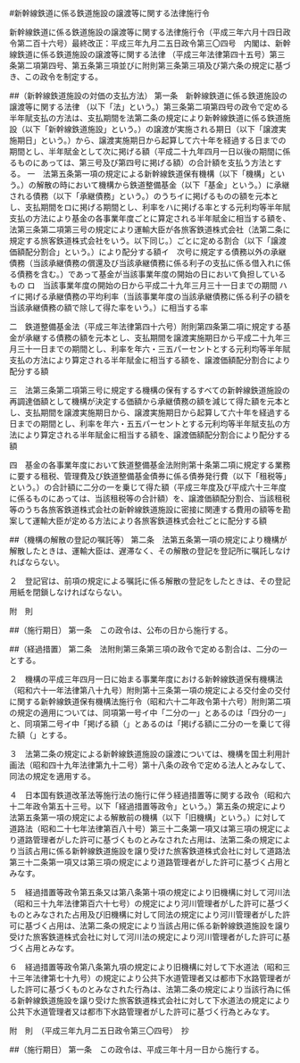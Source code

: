 #新幹線鉄道に係る鉄道施設の譲渡等に関する法律施行令


新幹線鉄道に係る鉄道施設の譲渡等に関する法律施行令（平成三年六月十四日政令第二百十六号）最終改正：平成三年九月二五日政令第三〇四号　内閣は、新幹線鉄道に係る鉄道施設の譲渡等に関する法律
（平成三年法律第四十五号）第三条第二項第四号、第五条第三項並びに附則第三条第三項及び第六条の規定に基づき、この政令を制定する。

##（新幹線鉄道施設の対価の支払方法）
第一条　新幹線鉄道に係る鉄道施設の譲渡等に関する法律
（以下「法」という。）第三条第二項第四号の政令で定める半年賦支払の方法は、支払期間を法第二条の規定により新幹線鉄道に係る鉄道施設（以下「新幹線鉄道施設」という。）の譲渡が実施される期日（以下「譲渡実施期日」という。）から、譲渡実施期日から起算して六十年を経過する日までの期間とし、半年賦金として次に掲げる額（平成二十九年四月一日以後の期間に係るものにあっては、第三号及び第四号に掲げる額）の合計額を支払う方法とする。
一　法第五条第一項の規定による新幹線鉄道保有機構（以下「機構」という。）の解散の時において機構から鉄道整備基金（以下「基金」という。）に承継される債務（以下「承継債務」という。）のうちイに掲げるものの額を元本とし、支払期間をロに掲げる期間とし、利率をハに掲げる率とする元利均等半年賦支払の方法により基金の各事業年度ごとに算定される半年賦金に相当する額を、法第三条第二項第三号の規定により運輸大臣が各旅客鉄道株式会社（法第二条に規定する旅客鉄道株式会社をいう。以下同じ。）ごとに定める割合（以下「譲渡価額配分割合」という。）により配分する額イ　次号に規定する債務以外の承継債務（当該承継債務の償還及び当該承継債務に係る利子の支払に係る借入れに係る債務を含む。）であって基金が当該事業年度の開始の日において負担しているもの
ロ　当該事業年度の開始の日から平成二十九年三月三十一日までの期間
ハ　イに掲げる承継債務の平均利率（当該事業年度の当該承継債務に係る利子の額を当該承継債務の額で除して得た率をいう。）に相当する率


二　鉄道整備基金法（平成三年法律第四十六号）附則第四条第二項に規定する基金が承継する債務の額を元本とし、支払期間を譲渡実施期日から平成二十九年三月三十一日までの期間とし、利率を年六・三五パーセントとする元利均等半年賦支払の方法により算定される半年賦金に相当する額を、譲渡価額配分割合により配分する額

三　法第三条第二項第三号に規定する機構の保有するすべての新幹線鉄道施設の再調達価額として機構が決定する価額から承継債務の額を減じて得た額を元本とし、支払期間を譲渡実施期日から、譲渡実施期日から起算して六十年を経過する日までの期間とし、利率を年六・五五パーセントとする元利均等半年賦支払の方法により算定される半年賦金に相当する額を、譲渡価額配分割合により配分する額

四　基金の各事業年度において鉄道整備基金法附則第十条第二項に規定する業務に要する租税、管理費及び鉄道整備基金債券に係る債券発行費（以下「租税等」という。）の合計額に二分の一を乗じて得た額（平成三年度及び平成六十三年度に係るものにあっては、当該租税等の合計額）を、譲渡価額配分割合、当該租税等のうち各旅客鉄道株式会社の新幹線鉄道施設に密接に関連する費用の額等を勘案して運輸大臣が定める方法により各旅客鉄道株式会社ごとに配分する額




##（機構の解散の登記の嘱託等）
第二条　法第五条第一項の規定により機構が解散したときは、運輸大臣は、遅滞なく、その解散の登記を登記所に嘱託しなければならない。

２　登記官は、前項の規定による嘱託に係る解散の登記をしたときは、その登記用紙を閉鎖しなければならない。




附　則


##（施行期日）
第一条　この政令は、公布の日から施行する。



##（経過措置）
第二条　法附則第三条第三項の政令で定める割合は、二分の一とする。

２　機構の平成三年四月一日に始まる事業年度における新幹線鉄道保有機構法（昭和六十一年法律第八十九号）附則第十三条第一項の規定による交付金の交付に関する新幹線鉄道保有機構法施行令（昭和六十二年政令第十六号）附則第二項の規定の適用については、同項第一号イ中「二分の一」とあるのは「四分の一」と、同項第二号イ中「掲げる額（」とあるのは「掲げる額に二分の一を乗じて得た額（」とする。

３　法第二条の規定による新幹線鉄道施設の譲渡については、機構を国土利用計画法（昭和四十九年法律第九十二号）第十八条の政令で定める法人とみなして、同法の規定を適用する。

４　日本国有鉄道改革法等施行法の施行に伴う経過措置等に関する政令（昭和六十二年政令第五十三号。以下「経過措置等政令」という。）第五条の規定により法第五条第一項の規定による解散前の機構（以下「旧機構」という。）に対して道路法（昭和二十七年法律第百八十号）第三十二条第一項又は第三項の規定により道路管理者がした許可に基づくものとみなされた占用は、法第二条の規定により当該占用に係る新幹線鉄道施設を譲り受けた旅客鉄道株式会社に対して道路法第三十二条第一項又は第三項の規定により道路管理者がした許可に基づく占用とみなす。

５　経過措置等政令第五条又は第八条第十項の規定により旧機構に対して河川法（昭和三十九年法律第百六十七号）の規定により河川管理者がした許可に基づくものとみなされた占用及び旧機構に対して同法の規定により河川管理者がした許可に基づく占用は、法第二条の規定により当該占用に係る新幹線鉄道施設を譲り受けた旅客鉄道株式会社に対して河川法の規定により河川管理者がした許可に基づく占用とみなす。

６　経過措置等政令第八条第九項の規定により旧機構に対して下水道法（昭和三十三年法律第七十九号）の規定により公共下水道管理者又は都市下水路管理者がした許可に基づくものとみなされた行為は、法第二条の規定により当該行為に係る新幹線鉄道施設を譲り受けた旅客鉄道株式会社に対して下水道法の規定により公共下水道管理者又は都市下水路管理者がした許可に基づく行為とみなす。


附　則　（平成三年九月二五日政令第三〇四号）　抄


##（施行期日）
第一条　この政令は、平成三年十月一日から施行する。





